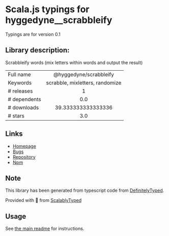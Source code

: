 
# Scala.js typings for hyggedyne__scrabbleify

Typings are for version 0.1

## Library description:
Scrabbleify words (mix letters within words and output the result)

|                    |                 |
| ------------------ | :-------------: |
| Full name          | @hyggedyne/scrabbleify |
| Keywords           | scrabble, mixletters, randomize |
| # releases         | 1 |
| # dependents       | 0.0 |
| # downloads        | 39.333333333333336 |
| # stars            | 3.0 |

## Links
- [Homepage](https://github.com/relativityboy/scrabbleify#readme)
- [Bugs](https://github.com/relativityboy/scrabbleify/issues)
- [Repository](https://github.com/relativityboy/scrabbleify)
- [Npm](https://www.npmjs.com/package/%40hyggedyne%2Fscrabbleify)
    


## Note
This library has been generated from typescript code from [DefinitelyTyped](https://definitelytyped.org).

Provided with :purple_heart: from [ScalablyTyped](https://github.com/oyvindberg/ScalablyTyped)

## Usage
See [the main readme](../../readme.md) for instructions.


